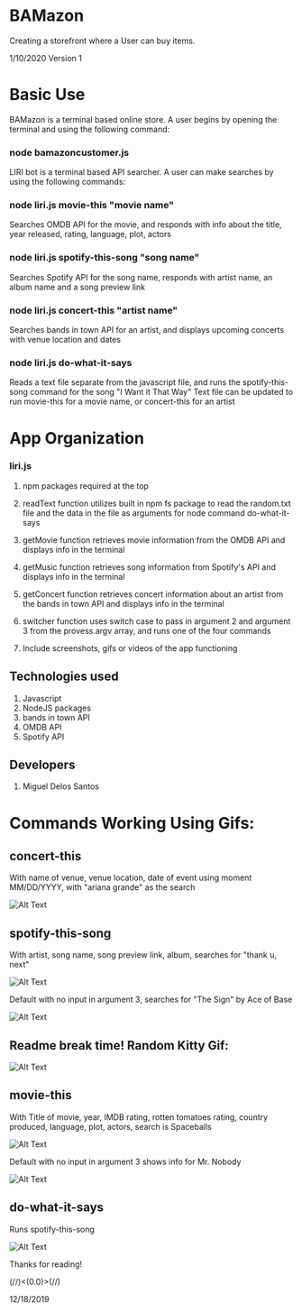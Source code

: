 # BAMazon
Creating a storefront where a User can buy items.

1/10/2020
Version 1

# Basic Use
BAMazon is a terminal based online store. A user begins by opening the terminal and using the following command:

### node bamazoncustomer.js

LIRI bot is a terminal based API searcher. A user can make searches by using the following commands:

### node liri.js movie-this "movie name"
Searches OMDB API for the movie, and responds with info about the title, year released, rating, language, plot, actors

### node liri.js spotify-this-song "song name"
Searches Spotify API for the song name, responds with artist name, an album name and a song preview link

### node liri.js concert-this "artist name"
Searches bands in town API for an artist, and displays upcoming concerts with venue location and dates

### node liri.js do-what-it-says
Reads a text file separate from the javascript file, and runs the spotify-this-song command for the song "I Want it That Way"
Text file can be updated to run movie-this for a movie name, or concert-this for an artist

# App Organization
### liri.js
1. npm packages required at the top
2. readText function utilizes built in npm fs package to read the random.txt file and the data in the file as arguments for node command do-what-it-says
3. getMovie function retrieves movie information from the OMDB API and displays info in the terminal
4. getMusic function retrieves song information from Spotify's API and displays info in the terminal
5. getConcert function retrieves concert information about an artist from the bands in town API and displays info in the terminal
6. switcher function uses switch case to pass in argument 2 and argument 3 from the provess.argv array, and runs one of the four commands

4. Include screenshots, gifs or videos of the app functioning

## Technologies used
1. Javascript
2. NodeJS packages
3. bands in town API
4. OMDB API
5. Spotify API

## Developers
1. Miguel Delos Santos


# Commands Working Using Gifs:

## concert-this
With name of venue, venue location, date of event using moment MM/DD/YYYY, with "ariana grande" as the search

![Alt Text](https://gyazo.com/8729ba02b5f6e83408b5a04b054b16b3.gif)

## spotify-this-song
With artist, song name, song preview link, album, searches for "thank u, next"

![Alt Text](https://gyazo.com/775e902cf902c5c9c5e22a37efbc8ca5.gif)

Default with no input in argument 3, searches for "The Sign" by Ace of Base

![Alt Text](https://gyazo.com/7a5a9dccbcd6b1521ab818992d66689f.gif)

## Readme break time! Random Kitty Gif:

![Alt Text](https://media.giphy.com/media/vFKqnCdLPNOKc/giphy.gif)

## movie-this
With Title of movie, year, IMDB rating, rotten tomatoes rating, country produced, language, plot, actors, search is Spaceballs

![Alt Text](https://gyazo.com/5bb7b1886e7ae2b902ea4983746e0769.gif)

Default with no input in argument 3 shows info for Mr. Nobody

![Alt Text](https://gyazo.com/a269e273e00539dbde933a0f4327d001.gif)

## do-what-it-says
Runs spotify-this-song

![Alt Text](https://gyazo.com/8e90642bc4dec6d84a70ce65c7f15df1.gif)

Thanks for reading!

(//)<(0.0)>(//)

12/18/2019